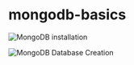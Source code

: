 # mongodb-basics

![MongoDB installation](https://ibb.co/ZNvpH27)

![MongoDB Database Creation](https://ibb.co/YcP4sgk)
